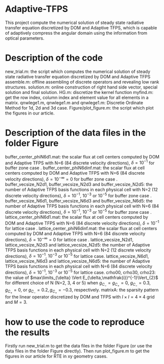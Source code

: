 # Adaptive-TFPS
This project compute the numerical solution of steady state radiative transfer equation discretized by DOM and Adaptive TFPS, which is capable of adaptively compress the angular domain using the information from optical parameters.

# Description of the code
new_trial.m: the script which computes the numerical solution of steady state radiative transfer equation discretized by DOM and Adaptive TFPS
assemble.m: offline assembling of discrete operators and revealing low rank structures.
solution.m: online construction of right hand side vector, special solution and final solution.
HG.m: discretize the kernel function
myfind.m: get the row index, column index and element value for all elements in a matrix.
qnwlege1.m, qnwlege1.m and qnwlege1.m: Discretie Ordinate Method for 1d, 2d and 3d case.
Figure/plot_figure.m: the script which plot the figures in our article.

# Description of the data files in the folder Figure
buffer_center_phiN6d1.mat: the scalar flux at cell centers computed by DOM and Adaptive TFPS with N=6 (84 discrete velocity directions), $\delta=10^{-1}$ for buffer zone case .
buffer_center_phiN6dinf.mat: the scalar flux at cell centers computed by DOM and Adaptive TFPS with N=6 (84 discrete velocity directions), $\delta=10^{-\infty}=0$ for buffer zone case .
buffer_vecsize_N2d1, buffer_vecsize_N2d3 and buffer_vecsize_N2d5: the number of Adaptive TFPS basis functions in each physical cell with N=2 (12 discrete velocity directions), $\delta=10^{-1}$, $10^{-3}$ or $10^{-5}$ for buffer zone case .
buffer_vecsize_N6d1, buffer_vecsize_N6d3 and buffer_vecsize_N6d5: the number of Adaptive TFPS basis functions in each physical cell with N=6 (84 discrete velocity directions), $\delta=10^{-1}$, $10^{-3}$ or $10^{-5}$ for buffer zone case .
lattice_center_phiN6d1.mat: the scalar flux at cell centers computed by DOM and Adaptive TFPS with N=6 (84 discrete velocity directions), $\delta=10^{-1}$ for lattice case .
lattice_center_phiN6dinf.mat: the scalar flux at cell centers computed by DOM and Adaptive TFPS with N=6 (84 discrete velocity directions), $\delta=10^{-\infty}=0$ for lattice case .
lattice_vecsize_N2d1, lattice_vecsize_N2d3 and lattice_vecsize_N2d5: the number of Adaptive TFPS basis functions in each physical cell with N=2 (12 discrete velocity directions), $\delta=10^{-1}$, $10^{-3}$ or $10^{-5}$ for lattice case.
lattice_vecsize_N6d1, lattice_vecsize_N6d3 and lattice_vecsize_N6d5: the number of Adaptive TFPS basis functions in each physical cell with N=6 (84 discrete velocity directions), $\delta=10^{-1}$, $10^{-3}$ or $10^{-5}$ for lattice case.
crho00, crho30, crho23: the value of $max\limits_{\delta} \Vert E_{\delta,\mathfrak{i}}^{-1}\Vert_{2}$ for different choice of N (N=2, 3, 4 or 5) when $g_{C_{-}}=g_{C_{+}}=0$, $g_{C_{-}}=0.3, g_{C_{+}}=0$, or $g_{C_{-}}=0.2, g_{C_{+}}=-0.3$, respectively.
matrixA: the sparsity pattern for the linear operator discretized by DOM and TFPS with $I\times I=4\times 4$ grid and $M=3$.

# how to use the code to reproduce the results
Firstly run new_trial.m to get the data files in the folder Figure (or use the data files in the folder Figure directly). Then run plot_figure.m to get the figures in our article for RTE in xy geometry cases.
